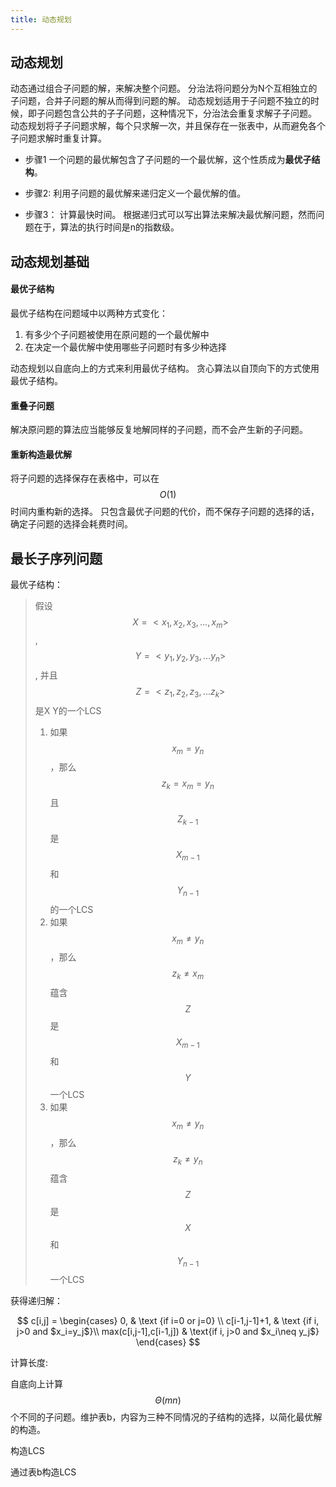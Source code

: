 ```yaml
---
title: 动态规划
---
```


## 动态规划
动态通过组合子问题的解，来解决整个问题。
分治法将问题分为N个互相独立的子问题，合并子问题的解从而得到问题的解。
动态规划适用于子问题不独立的时候，即子问题包含公共的子子问题，这种情况下，分治法会重复求解子子问题。
动态规划将子子问题求解，每个只求解一次，并且保存在一张表中，从而避免各个子问题求解时重复计算。

+ 步骤1
一个问题的最优解包含了子问题的一个最优解，这个性质成为**最优子结构**。

+ 步骤2:
利用子问题的最优解来递归定义一个最优解的值。

+ 步骤3：
计算最快时间。
根据递归式可以写出算法来解决最优解问题，然而问题在于，算法的执行时间是n的指数级。

## 动态规划基础
#### 最优子结构
最优子结构在问题域中以两种方式变化：
1. 有多少个子问题被使用在原问题的一个最优解中
2. 在决定一个最优解中使用哪些子问题时有多少种选择

动态规划以自底向上的方式来利用最优子结构。
贪心算法以自顶向下的方式使用最优子结构。

#### 重叠子问题
解决原问题的算法应当能够反复地解同样的子问题，而不会产生新的子问题。

#### 重新构造最优解
将子问题的选择保存在表格中，可以在 $$O(1)$$ 时间内重构新的选择。
只包含最优子问题的代价，而不保存子问题的选择的话，确定子问题的选择会耗费时间。

## 最长子序列问题
最优子结构：
> 假设 $$X = <x_1 ,x_2,x_3,...,x_m>$$, $$Y =<y_1,y_2,y_3,...y_n>$$, 并且 $$Z=<z_1,z_2,z_3,...z_k>$$ 是X Y的一个LCS
> 1. 如果 $$x_m=y_n$$ ，那么$$z_k=x_m=y_n$$ 且 $$Z_{k-1}$$ 是 $$X_{m-1}$$ 和 $$Y_{n-1}$$ 的一个LCS
> 2. 如果 $$x_m\neq y_n$$ ，那么 $$z_k\neq x_m$$ 蕴含 $$Z$$是 $$X_{m-1}$$ 和 $$Y$$ 一个LCS
> 3. 如果 $$x_m\neq y_n$$ ，那么 $$z_k\neq y_n$$ 蕴含 $$Z$$是 $$X$$ 和 $$Y_{n-1}$$ 一个LCS

获得递归解：

$$
c[i,j] =
\begin{cases}
0, & \text {if i=0 or j=0} \\
c[i-1,j-1]+1, & \text {if i, j>0 and $x_i=y_j$}\\
max(c[i,j-1],c[i-1,j]) & \text{if i, j>0 and $x_i\neq y_j$}
\end{cases}
$$

计算长度:

自底向上计算 $$\Theta(mn)$$ 个不同的子问题。维护表b，内容为三种不同情况的子结构的选择，以简化最优解的构造。

构造LCS

通过表b构造LCS

